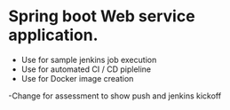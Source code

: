 # Spring boot Web service application.
- Use for sample jenkins job execution
- Use for automated CI / CD pipleline
- Use for Docker image creation

-Change for assessment to show push and jenkins kickoff